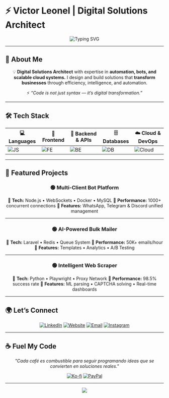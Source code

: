 # ⚡ Victor Leonel | Digital Solutions Architect

<div align="center">  
<img src="https://readme-typing-svg.herokuapp.com?font=Fira+Code&size=30&duration=2500&pause=1000&color=00FF88&center=true&vCenter=true&width=700&lines=🚀+Full+Stack+Architect;🤖+Automation+%26+Bot+Engineer;☁️+Cloud+%26+Scaling+Expert;🌍+Mexico-based+Developer" alt="Typing SVG" />  
</div>  

---

## 🎨 About Me

<div align="center">  

💡 **Digital Solutions Architect** with expertise in **automation, bots, and scalable cloud systems.**
I design and build solutions that **transform businesses** through efficiency, intelligence, and automation.

⚡ *“Code is not just syntax — it’s digital transformation.”*

</div>  

---

## 🛠️ Tech Stack

<div align="center">  

| 💻 Languages                                                | 🎨 Frontend                                               | 🔧 Backend & APIs                                                    | 🗄 Databases                                                       | ☁️ Cloud & DevOps                                       |
| ----------------------------------------------------------- | --------------------------------------------------------- | -------------------------------------------------------------------- | ------------------------------------------------------------------ | ------------------------------------------------------- |
| ![JS](https://skillicons.dev/icons?i=js,ts,python,php,java) | ![FE](https://skillicons.dev/icons?i=react,vue,next,nuxt) | ![BE](https://skillicons.dev/icons?i=nodejs,laravel,express,graphql) | ![DB](https://skillicons.dev/icons?i=postgres,mongodb,mysql,redis) | ![Cloud](https://skillicons.dev/icons?i=aws,gcp,docker) |

</div>  

---

## 🚀 Featured Projects

<div align="center">  

### 🟢 Multi-Client Bot Platform

🔹 **Tech:** Node.js • WebSockets • Docker • MySQL
🔹 **Performance:** 1000+ concurrent connections
🔹 **Features:** WhatsApp, Telegram & Discord unified management

---

### 🟢 AI-Powered Bulk Mailer

🔹 **Tech:** Laravel • Redis • Queue System
🔹 **Performance:** 50K+ emails/hour
🔹 **Features:** Templates • Analytics • A/B Testing

---

### 🟢 Intelligent Web Scraper

🔹 **Tech:** Python • Playwright • Proxy Network
🔹 **Performance:** 98.5% success rate
🔹 **Features:** ML parsing • CAPTCHA solving • Real-time dashboards

</div>  

---

## 🌍 Let’s Connect

<div align="center">  

[![LinkedIn](https://img.shields.io/badge/LinkedIn-Connect-0077B5?style=for-the-badge\&logo=linkedin\&logoColor=white)](https://www.linkedin.com/in/thevertrix)
[![Website](https://img.shields.io/badge/ScriptSpark-Explore-00FF88?style=for-the-badge\&logo=rocket\&logoColor=white)](https://scriptspark.net)
[![Email](https://img.shields.io/badge/Email-victor.leonel@scriptspark.net-EA4335?style=for-the-badge\&logo=gmail\&logoColor=white)](mailto:victor.leonel@scriptspark.net)
[![Instagram](https://img.shields.io/badge/Instagram-Follow-E4405F?style=for-the-badge\&logo=instagram\&logoColor=white)](https://instagram.com/itsvic.js)

</div>  

---

## ☕ Fuel My Code

<div align="center">  

*"Cada café es combustible para seguir programando ideas que se convierten en soluciones reales."*

[![Ko-fi](https://img.shields.io/badge/Ko--fi-Support-F16061?style=for-the-badge\&logo=ko-fi\&logoColor=white)](https://ko-fi.com/thevertrix)
[![PayPal](https://img.shields.io/badge/PayPal-Donate-00457C?style=for-the-badge\&logo=paypal\&logoColor=white)](https://paypal.me/itsvicjs)

</div>  

---

<div align="center">  
<img src="https://capsule-render.vercel.app/api?type=waving&color=0:00FF88,100:FF6B35&height=120&section=footer" />  
</div>
